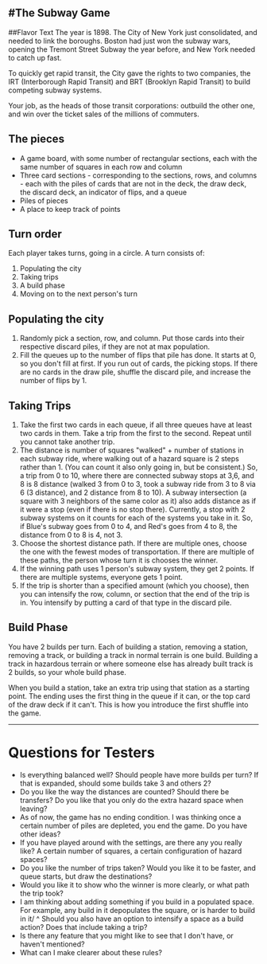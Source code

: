 #The Subway Game
---
##Flavor Text
The year is 1898. The City of New York just consolidated, and needed to link the boroughs. Boston had just won the subway wars, opening the Tremont Street Subway the year before, and New York needed to catch up fast.

To quickly get rapid transit, the City gave the rights to two companies, the IRT (Interborough Rapid Transit) and BRT (Brooklyn Rapid Transit) to build competing subway systems.

Your job, as the heads of those transit corporations: outbuild the other one, and win over the ticket sales of the millions of commuters.

## The pieces
 * A game board, with some number of rectangular sections, each with the same number of squares in each row and column
 * Three card sections - corresponding to the sections, rows, and columns - each with the piles of cards that are not in the deck, the draw deck, the discard deck, an indicator of flips, and a queue
 * Piles of pieces
 * A place to keep track of points

## Turn order
Each player takes turns, going in a circle. A turn consists of:

 1. Populating the city
 2. Taking trips
 3. A build phase
 4. Moving on to the next person's turn

## Populating the city
 1. Randomly pick a section, row, and column. Put those cards into their respective discard piles, if they are not at max population.
 2. Fill the queues up to the number of flips that pile has done. It starts at 0, so you don't fill at first. If you run out of cards, the picking stops. If there are no cards in the draw pile, shuffle the discard pile, and increase the number of flips by 1.

## Taking Trips
 1. Take the first two cards in each queue, if all three queues have at least two cards in them. Take a trip from the first to the second. Repeat until you cannot take another trip.
 2. The distance is number of squares "walked" + number of stations in each subway ride, where walking out of a hazard square is 2 steps rather than 1. (You can count it also only going in, but be consistent.) So, a trip from 0 to 10, where there are connected subway stops at 3,6, and 8 is 8 distance (walked 3 from 0 to 3, took a subway ride from 3 to 8 via 6 (3 distance), and 2 distance from 8 to 10). A subway intersection (a square with 3 neighbors of the same color as it) also adds distance as if it were a stop (even if there is no stop there). Currently, a stop with 2 subway systems on it counts for each of the systems you take in it. So, if Blue's subway goes from 0 to 4, and Red's goes from 4 to 8, the distance from 0 to 8 is 4, not 3.
 3. Choose the shortest distance path. If there are multiple ones, choose the one with the fewest modes of transportation. If there are multiple of these paths, the person whose turn it is chooses the winner.
 4. If the winning path uses 1 person's subway system, they get 2 points. If there are multiple systems, everyone gets 1 point.
 5. If the trip is shorter than a specified amount (which you choose), then you can intensify the row, column, or section that the end of the trip is in. You intensify by putting a card of that type in the discard pile.

## Build Phase

You have 2 builds per turn. Each of building a station, removing a station, removing a track, or building a track in normal terrain is one build. Building a track in hazardous terrain or where someone else has already built track is 2 builds, so your whole build phase.

When you build a station, take an extra trip using that station as a starting point. The ending uses the first thing in the queue if it can, or the top card of the draw deck if it can't. This is how you introduce the first shuffle into the game.

---
# Questions for Testers
 * Is everything balanced well? Should people have more builds per turn? If that is expanded, should some builds take 3 and others 2?
 * Do you like the way the distances are counted? Should there be transfers? Do you like that you only do the extra hazard space when leaving?
 * As of now, the game has no ending condition. I was thinking once a certain number of piles are depleted, you end the game. Do you have other ideas?
 * If you have played around with the settings, are there any you really like? A certain number of squares, a certain configuration of hazard spaces?
 * Do you like the number of trips taken? Would you like it to be faster, and queue starts, but draw the destinations?
 * Would you like it to show who the winner is more clearly, or what path the trip took?
 * I am thinking about adding something if you build in a populated space. For example, any build in it depopulates the square, or is harder to build in it/
 ^ Should you also have an option to intensify a space as a build action? Does that include taking a trip?
 * Is there any feature that you might like to see that I don't have, or haven't mentioned?
 * What can I make clearer about these rules?